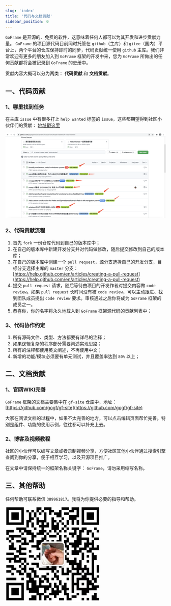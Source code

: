 ```yaml
---
slug: 'index'
title: '代码与文档贡献'
sidebar_position: 0
---
```


`GoFrame` 是开源的、免费的软件，这意味着任何人都可以为其开发和进步贡献力量。 `GoFrame` 的项目源代码目前同时托管在 `github`（主库）和 `gitee`（国内）平台上，两个平台的仓库保持即时的同步，代码贡献统一使用 `github` 主库。我们非常欢迎有更多的朋友加入到 `GoFrame` 框架的开发中来，您为 `GoFrame` 所做出的任何贡献都将会被记录到 `GoFrame` 的史册中。

贡献内容大概可以分为两类： **代码贡献** 和 **文档贡献**。

## 一、代码贡献

### 1、哪里找到任务

在主库 `issue` 中有很多打上 `help wanted` 标签的 `issue`，这些都期望得到社区小伙伴们的贡献： [地址戳这里](https://github.com/gogf/gf/issues?q=is%3Aissue+is%3Aopen+label%3A%22help+wanted%22)

![](../static/markdown/3138f105d604376eec1a9ec583359ec3.png)

### 2、代码贡献流程

1. 首先 `fork` 一份仓库代码到自己的版本库中；
2. 在自己的版本库中新建开发分支并对代码做修改，随后提交修改到自己的版本库；
3. 在自己的版本库中创建一个 `pull request`，源分支选择自己的开发分支，目标分支选择主库的 `master` 分支： [https://help.github.com/en/articles/creating-a-pull-request](https://help.github.com/en/articles/creating-a-pull-request)
4. 提交 `pull request` 请求，随后等待由项目的开发作者对提交内容做 `code review`。如果 `pull request` 长时间没有被 `code review`，可以主动跟进、找到团队成员提出 `code review` 要求。审核通过之后你将成为 `GoFrame` 框架的成员之一。
5. 恭喜你，你的名字将永久地载入到 `GoFrame` 框架源代码的贡献列表中；

### 3、代码协作约定

1. 所有源码文件、类型、方法都要有详尽的注释；
2. 如果逻辑复杂的程序部分需要阐述实现思路；
3. 所有的注释都使用英文阐述，不再使用中文；
4. 新增的功能/模块必须要有单元测试，并且覆盖率达到 `80%` 以上；

## 二、文档贡献

### 1、官网WIKI完善

`GoFrame` 框架的文档主要集中在 `gf-site` 仓库中，地址： [https://github.com/gogf/gf-site](https://github.com/gogf/gf-site)

大家在阅读文档的过程中，如果不太完善的地方，可以点击编辑页面帮忙完善。特别是组件、功能的使用示例，往往都可以补充上去。

### 2、博客及视频教程

社区的小伙伴可以编写文章或者录制视频分享，方便社区其他小伙伴通过搜索引擎查阅到你的分享，便于相互学习，以及开源项目推广。

在文章中请保持统一的框架名称关键字： `GoFrame`，请勿采用缩写名称。

## 三、其他帮助

任何帮助可联系微信 `389961817`。我将为你提供必要的指导和帮助。

![img.png](img.png)